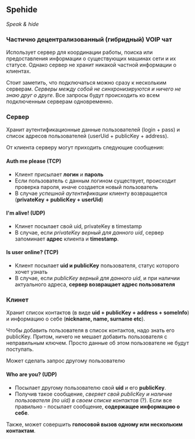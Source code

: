 ## Spehide
*Speak & hide*

### Частично децентрализованный (гибридный) VOIP чат

Использует сервер для координации работы, поиска или предоставления информации о существующих машинах сети и их статусе. Однако сервер не хранит никакой частной информации о клиентах.

Стоит заметить, что подключаться можно сразу к нескольким серверам. *Серверы между собой не синхронизируются и ничего не знаю друг о друге*. Все запросы будут происходить ко всем подключенным серверам одновременно.

### Сервер

Хранит аутентификационные данные пользователей (login + pass) и список адресов пользователей (userUid + publicKey + address). 

От клиента серверу могут приходить следующие сообщения:

#### Auth me please (TCP)

* Клиент присылает **логин** и **пароль**
* Если пользователь с данным логином существует, происходит проверка пароля, иначе создается новый пользователь
* В случае *успешной аутентификации* клиенту возвращается (**privateKey + publicKey + userUid**)

#### I'm alive! (UDP)

* Клинет посылает свой uid, privateKey в timestamp
* В случае, если *privateKey верный для данного uid*, сервер запоминает **адрес** клиента и **timestamp**.

#### Is user online? (TCP)

* Клиент посылает **uid и publicKey** пользователя, статус которого хочет узнать
* В случае, если *publicKey верный для данного uid*, и при наличии актуального адреса, **сервер возвращает адрес пользователя**

### Клинет

Хранит список контактов (в виде **uid + publicKey + address + someInfo**) и информацию о себе (**nickname, name, surname etc**).

Чтобы добавить пользователя в список контактов, надо знать его publicKey. Притом, ничего не мешает добавить пользователя с неправильным ключем. Просто данные об этом пользователе не будут поступать.

Может сделать запрос другому пользователю

#### Who are you? (UDP)

* Посылает другому пользователю свой **uid** и его **publicKey**.
* Получив такое сообщение, *сверяет свой publicKey и наличие пользователя (по uid) в своем списке контактов* (?). Если все правильно - посылает сообщение, **содержащее информацию о себе**.

Также, может совершить **голосовой вызов одному или нескольким контактам**. 
